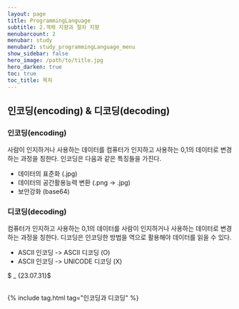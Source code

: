 ```yaml
---
layout: page
title: ProgrammingLanguage
subtitle: 2.객체 지향과 절차 지향
menubarcount: 2
menubar: study
menubar2: study_programmingLanguage_menu
show_sidebar: false
hero_image: /path/to/title.jpg
hero_darken: true
toc: true
toc_title: 목차
---
```


## **인코딩(encoding) & 디코딩(decoding)**

### **인코딩(encoding)**
사람이 인지하거나 사용하는 데이터를 컴퓨터가 인지하고 사용하는 0,1의 데이터로 변경하는 과정을 칭한다. 인코딩은 다음과 같은 특징들을 가진다.

* 데이터의 표준화 (.jpg)
* 데이터의 공간활용능력 변환 (.png -> .jpg)
* 보안강화 (base64)


### **디코딩(decoding)**
컴퓨터가 인지하고 사용하는 0,1의 데이터를 사람이 인지하거나 사용하는 데이터로 변경하는 과정을 칭한다.
디코딩은 인코딩한 방법을 역으로 활용해야 데이터를 읽을 수 있다. 
* ASCII 인코딩 -> ASCII 디코딩 (O)
* ASCII 인코딩 -> UNICODE 디코딩 (X)

$ _ {23.07.31}$<br/><br/>

{% include tag.html tag="인코딩과 디코딩" %}